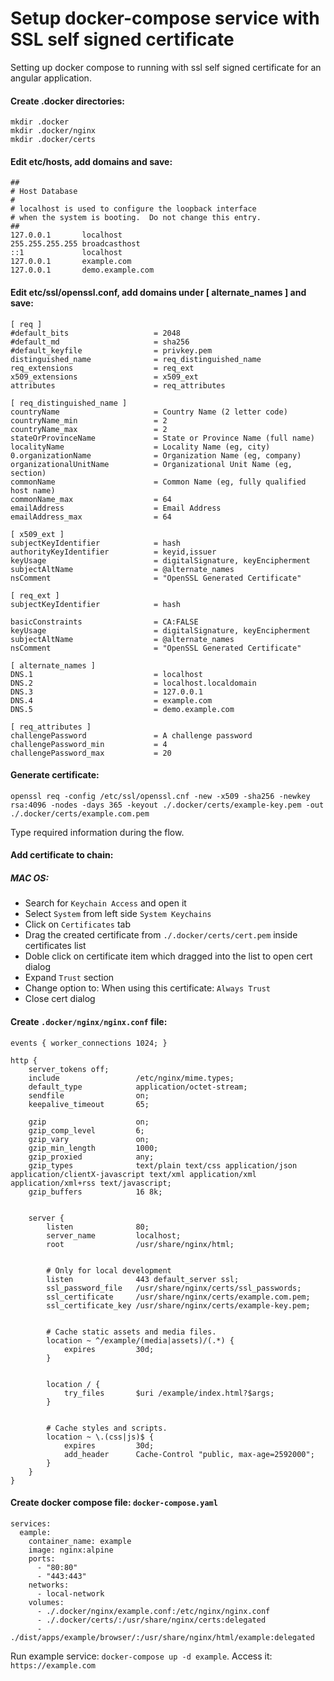 # Setup docker-compose service with SSL self signed certificate
Setting up docker compose to running with ssl self signed certificate for an angular application.

#### Create .docker directories:

    mkdir .docker        
    mkdir .docker/nginx
    mkdir .docker/certs

#### Edit etc/hosts, add domains and save:

    ##
    # Host Database
    #
    # localhost is used to configure the loopback interface
    # when the system is booting.  Do not change this entry.
    ##
    127.0.0.1       localhost
    255.255.255.255 broadcasthost
    ::1             localhost
    127.0.0.1       example.com
    127.0.0.1       demo.example.com

#### Edit etc/ssl/openssl.conf, add domains under [  alternate_names ] and save:

    [ req ]
    #default_bits                   = 2048
    #default_md                     = sha256
    #default_keyfile                = privkey.pem
    distinguished_name              = req_distinguished_name
    req_extensions                  = req_ext
    x509_extensions                 = x509_ext
    attributes                      = req_attributes

    [ req_distinguished_name ]
    countryName                     = Country Name (2 letter code)
    countryName_min                 = 2
    countryName_max                 = 2
    stateOrProvinceName             = State or Province Name (full name)
    localityName                    = Locality Name (eg, city)
    0.organizationName              = Organization Name (eg, company)
    organizationalUnitName          = Organizational Unit Name (eg, section)
    commonName                      = Common Name (eg, fully qualified host name)
    commonName_max                  = 64
    emailAddress                    = Email Address
    emailAddress_max                = 64

    [ x509_ext ]
    subjectKeyIdentifier            = hash
    authorityKeyIdentifier          = keyid,issuer
    keyUsage                        = digitalSignature, keyEncipherment
    subjectAltName                  = @alternate_names
    nsComment                       = "OpenSSL Generated Certificate"
    
    [ req_ext ]
    subjectKeyIdentifier            = hash
    
    basicConstraints                = CA:FALSE
    keyUsage                        = digitalSignature, keyEncipherment
    subjectAltName                  = @alternate_names
    nsComment                       = "OpenSSL Generated Certificate"

    [ alternate_names ]
    DNS.1                           = localhost
    DNS.2                           = localhost.localdomain
    DNS.3                           = 127.0.0.1
    DNS.4                           = example.com
    DNS.5                           = demo.example.com
    
    [ req_attributes ]
    challengePassword               = A challenge password
    challengePassword_min           = 4
    challengePassword_max           = 20

#### Generate certificate:

    openssl req -config /etc/ssl/openssl.cnf -new -x509 -sha256 -newkey rsa:4096 -nodes -days 365 -keyout ./.docker/certs/example-key.pem -out ./.docker/certs/example.com.pem
    
  Type required information during the flow.

#### Add certificate to chain:

##### MAC OS:
  - Search for `Keychain Access` and open it
  - Select `System` from left side `System Keychains`
  - Click on `Certificates` tab
  - Drag the created certificate from `./.docker/certs/cert.pem` inside certificates list
  - Doble click on certificate item which dragged into the list to open cert dialog
  - Expand `Trust` section
  - Change option to: When using this certificate: `Always Trust`
  - Close cert dialog

#### Create `.docker/nginx/nginx.conf` file:

    events { worker_connections 1024; }

    http {
        server_tokens off;
        include                 /etc/nginx/mime.types;
        default_type            application/octet-stream;
        sendfile                on;
        keepalive_timeout       65;

        gzip                    on;
        gzip_comp_level         6;
        gzip_vary               on;
        gzip_min_length         1000;
        gzip_proxied            any;
        gzip_types              text/plain text/css application/json application/clientX-javascript text/xml application/xml application/xml+rss text/javascript;
        gzip_buffers            16 8k;


        server {
            listen              80;
            server_name         localhost;
            root                /usr/share/nginx/html;
    
    
            # Only for local development
            listen              443 default_server ssl;
            ssl_password_file   /usr/share/nginx/certs/ssl_passwords;
            ssl_certificate     /usr/share/nginx/certs/example.com.pem;
            ssl_certificate_key /usr/share/nginx/certs/example-key.pem;
    
    
            # Cache static assets and media files.
            location ~ ^/example/(media|assets)/(.*) {
                expires         30d;
            }

    
            location / {
                try_files       $uri /example/index.html?$args;
            }
    
    
            # Cache styles and scripts.
            location ~ \.(css|js)$ {
                expires         30d;
                add_header      Cache-Control "public, max-age=2592000";
            }
        }
    }
            

#### Create docker compose file: `docker-compose.yaml` 
    services:
      eample:
        container_name: example
        image: nginx:alpine
        ports:
          - "80:80"
          - "443:443"
        networks:
          - local-network
        volumes:
          - ./.docker/nginx/example.conf:/etc/nginx/nginx.conf
          - ./.docker/certs/:/usr/share/nginx/certs:delegated
          - ./dist/apps/example/browser/:/usr/share/nginx/html/example:delegated

  Run example service: `docker-compose up -d example`.
  Access it: `https://example.com`
